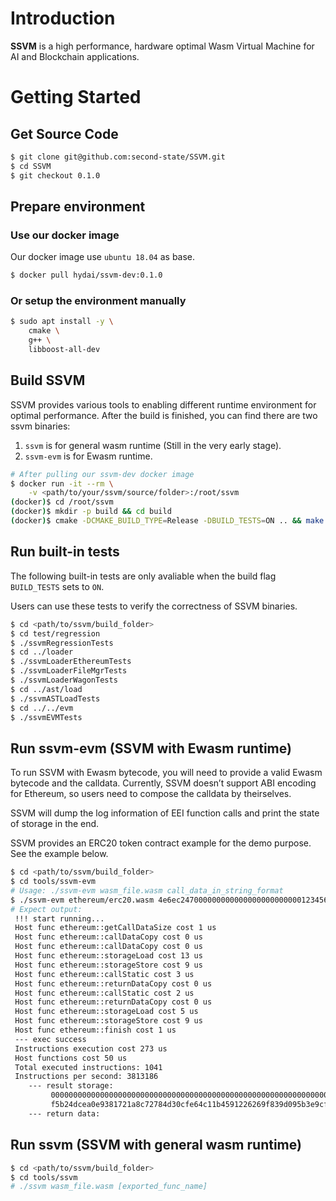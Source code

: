 # Introduction
**SSVM** is a high performance, hardware optimal Wasm Virtual Machine for AI and Blockchain applications.


# Getting Started

## Get Source Code

```bash
$ git clone git@github.com:second-state/SSVM.git
$ cd SSVM
$ git checkout 0.1.0
```

## Prepare environment

### Use our docker image

Our docker image use `ubuntu 18.04` as base.

```bash
$ docker pull hydai/ssvm-dev:0.1.0
```

### Or setup the environment manually

```bash
$ sudo apt install -y \
	cmake \
	g++ \
	libboost-all-dev

```

## Build SSVM

SSVM provides various tools to enabling different runtime environment for optimal performance.
After the build is finished, you can find there are two ssvm binaries:

1. `ssvm` is for general wasm runtime (Still in the very early stage).
2. `ssvm-evm` is for Ewasm runtime.

```bash
# After pulling our ssvm-dev docker image
$ docker run -it --rm \
    -v <path/to/your/ssvm/source/folder>:/root/ssvm
(docker)$ cd /root/ssvm
(docker)$ mkdir -p build && cd build
(docker)$ cmake -DCMAKE_BUILD_TYPE=Release -DBUILD_TESTS=ON .. && make
```

## Run built-in tests

The following built-in tests are only avaliable when the build flag `BUILD_TESTS` sets to `ON`.

Users can use these tests to verify the correctness of SSVM binaries.

```bash
$ cd <path/to/ssvm/build_folder>
$ cd test/regression
$ ./ssvmRegressionTests
$ cd ../loader
$ ./ssvmLoaderEthereumTests
$ ./ssvmLoaderFileMgrTests
$ ./ssvmLoaderWagonTests
$ cd ../ast/load
$ ./ssvmASTLoadTests
$ cd ../../evm
$ ./ssvmEVMTests
```

## Run ssvm-evm (SSVM with Ewasm runtime)

To run SSVM with Ewasm bytecode, you will need to provide a valid Ewasm bytecode and the calldata.
Currently, SSVM doesn’t support ABI encoding for Ethereum, so users need to compose the calldata by theirselves.

SSVM will dump the log information of EEI function calls and print the state of storage in the end.

SSVM provides an ERC20 token contract example for the demo purpose. See the example below.

```bash
$ cd <path/to/ssvm/build_folder>
$ cd tools/ssvm-evm
# Usage: ./ssvm-evm wasm_file.wasm call_data_in_string_format
$ ./ssvm-evm ethereum/erc20.wasm 4e6ec24700000000000000000000000012345678901234567890123456789012345678900000000000000000000000000000000000000000000000000000000000000064
# Expect output:
 !!! start running...
 Host func ethereum::getCallDataSize cost 1 us
 Host func ethereum::callDataCopy cost 0 us
 Host func ethereum::callDataCopy cost 0 us
 Host func ethereum::storageLoad cost 13 us
 Host func ethereum::storageStore cost 9 us
 Host func ethereum::callStatic cost 3 us
 Host func ethereum::returnDataCopy cost 0 us
 Host func ethereum::callStatic cost 2 us
 Host func ethereum::returnDataCopy cost 0 us
 Host func ethereum::storageLoad cost 5 us
 Host func ethereum::storageStore cost 9 us
 Host func ethereum::finish cost 1 us
 --- exec success
 Instructions execution cost 273 us
 Host functions cost 50 us
 Total executed instructions: 1041
 Instructions per second: 3813186
    --- result storage:
         0000000000000000000000000000000000000000000000000000000000000000 0000000000000000000000000000000000000000000000000000000000000064
         f5b24dcea0e9381721a8c72784d30cfe64c11b4591226269f839d095b3e9cf10 0000000000000000000000000000000000000000000000000000000000000064
    --- return data:
```

## Run ssvm (SSVM with general wasm runtime)
```bash
$ cd <path/to/ssvm/build_folder>
$ cd tools/ssvm
# ./ssvm wasm_file.wasm [exported_func_name]
```
